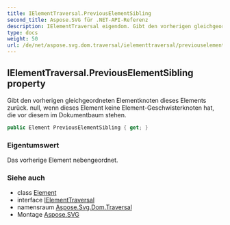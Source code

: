 ```yaml
---
title: IElementTraversal.PreviousElementSibling
second_title: Aspose.SVG für .NET-API-Referenz
description: IElementTraversal eigendom. Gibt den vorherigen gleichgeordneten Elementknoten dieses Elements zurück. null wenn dieses Element keine ElementGeschwisterknoten hat die vor diesem im Dokumentbaum stehen.
type: docs
weight: 50
url: /de/net/aspose.svg.dom.traversal/ielementtraversal/previouselementsibling/
---
```

## IElementTraversal.PreviousElementSibling property

Gibt den vorherigen gleichgeordneten Elementknoten dieses Elements zurück. null, wenn dieses Element keine Element-Geschwisterknoten hat, die vor diesem im Dokumentbaum stehen.

```csharp
public Element PreviousElementSibling { get; }
```

### Eigentumswert

Das vorherige Element nebengeordnet.

### Siehe auch

* class [Element](../../../aspose.svg.dom/element/)
* interface [IElementTraversal](../)
* namensraum [Aspose.Svg.Dom.Traversal](../../ielementtraversal/)
* Montage [Aspose.SVG](../../../)


